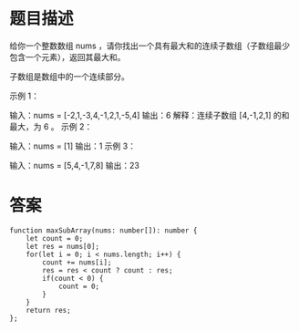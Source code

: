 # 题目描述

给你一个整数数组 nums ，请你找出一个具有最大和的连续子数组（子数组最少包含一个元素），返回其最大和。

子数组是数组中的一个连续部分。

 

示例 1：

输入：nums = [-2,1,-3,4,-1,2,1,-5,4]
输出：6
解释：连续子数组 [4,-1,2,1] 的和最大，为 6 。
示例 2：

输入：nums = [1]
输出：1
示例 3：

输入：nums = [5,4,-1,7,8]
输出：23


# 答案

```
function maxSubArray(nums: number[]): number {
    let count = 0;
    let res = nums[0];
    for(let i = 0; i < nums.length; i++) {
        count += nums[i];
        res = res < count ? count : res;
        if(count < 0) {
            count = 0;
        }
    }
    return res;
};
```